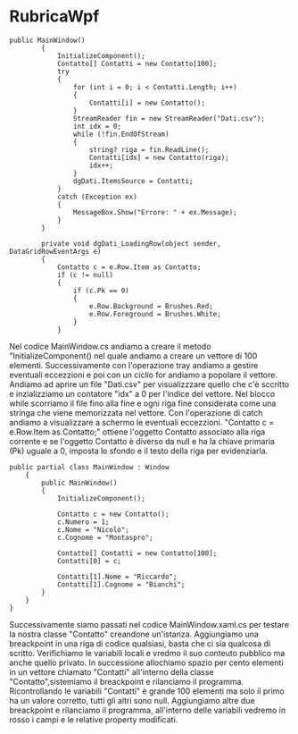 # RubricaWpf
```
public MainWindow()
        {
            InitializeComponent();
            Contatto[] Contatti = new Contatto[100];
            try  
            {
                for (int i = 0; i < Contatti.Length; i++)
                {
                    Contatti[i] = new Contatto();
                }
                StreamReader fin = new StreamReader("Dati.csv");
                int idx = 0;
                while (!fin.EndOfStream)
                {
                    string? riga = fin.ReadLine();
                    Contatti[idx] = new Contatto(riga);
                    idx++;
                }
                dgDati.ItemsSource = Contatti;
            }
            catch (Exception ex)
            {
                MessageBox.Show("Errore: " + ex.Message);
            }
        }

        private void dgDati_LoadingRow(object sender, DataGridRowEventArgs e)
        {
            Contatto c = e.Row.Item as Contatto;
            if (c != null)
            {
                if (c.Pk == 0)
                {
                    e.Row.Background = Brushes.Red;
                    e.Row.Foreground = Brushes.White;
                }
            }

```
Nel codice MainWindow.cs andiamo a creare il metodo "InitializeComponent() nel quale andiamo a creare un vettore di 100 elementi. 
Successivamente con l'operazione tray andiamo a gestire eventuali eccezzioni e poi con un ciclio for andiamo a popolare il vettore. Andiamo ad aprire un file "Dati.csv" per visualizzzare quello che c'è sccritto e inzializziamo un contatore "idx" a 0 per l'indice del vettore. Nel blocco while scorriamo il file fino alla fine e ogni riga fine considerata come una stringa che viene memorizzata nel vettore. Con l'operazione di catch andiamo a visualizzare a schermo le eventuali eccezzioni. "Contatto c = e.Row.Item as Contatto;" ottiene l'oggetto Contatto associato alla riga corrente e se l'oggetto Contatto è diverso da null e ha la chiave primaria (Pk) uguale a 0, imposta lo sfondo e il testo della riga per evidenziarla.
```
public partial class MainWindow : Window
    {
        public MainWindow()
        {
            InitializeComponent();

            Contatto c = new Contatto();
            c.Numero = 1;
            c.Nome = "Nicolò";
            c.Cognome = "Montaspro";

            Contatto[] Contatti = new Contatto[100];
            Contatti[0] = c;

            Contatti[1].Nome = "Riccardo";
            Contatti[1].Cognome = "Bianchi";
        }
    }
}
```

Successivamente siamo passati nel codice MainWindow.xaml.cs per testare la nostra classe "Contatto" creandone un'istanza. Aggiungiamo una breackpoint in una riga di codice qualsiasi, basta che ci sia qualcosa di scritto. Verifichiamo le variabili locali e vredmo il suo conteuto pubblico ma anche quello privato. In successione allochiamo spazio per cento elementi in un vettore chiamato "Contatti" all'interno della classe "Contatto",sistemiamo il breackpoint e rilanciamo il programma. Ricontrollando le variabili "Contatti" è grande 100 elementi ma solo il primo ha un valore corretto, tutti gli altri sono null. Aggiungiamo altre due breackpoint e rilanciamo il programma, all'interno delle variabili vedremo in rosso i campi e le relative property modificati.
